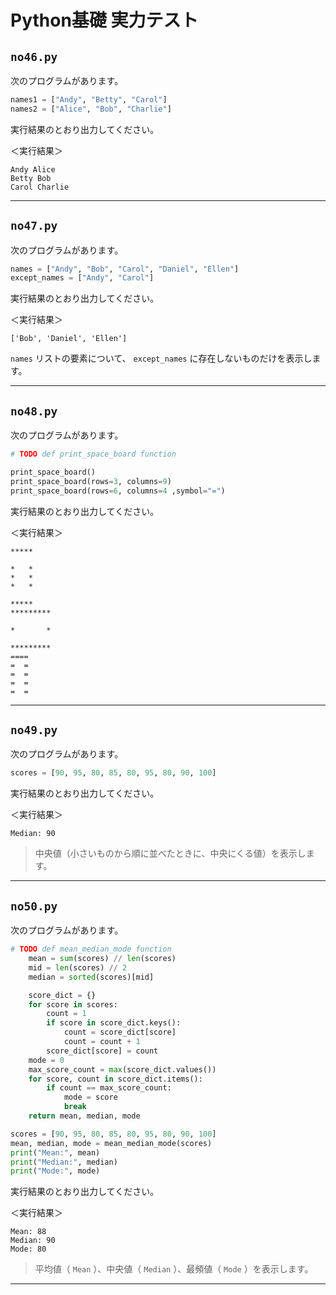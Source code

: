# Python基礎 実力テスト

## `no46.py`

次のプログラムがあります。

``` py
names1 = ["Andy", "Betty", "Carol"]
names2 = ["Alice", "Bob", "Charlie"]
```

実行結果のとおり出力してください。

＜実行結果＞

``` 
Andy Alice
Betty Bob
Carol Charlie
```

---

## `no47.py`

次のプログラムがあります。

``` py
names = ["Andy", "Bob", "Carol", "Daniel", "Ellen"]
except_names = ["Andy", "Carol"]
```

実行結果のとおり出力してください。

＜実行結果＞

``` 
['Bob', 'Daniel', 'Ellen'] 
```

`names` リストの要素について、 `except_names` に存在しないものだけを表示します。

---

## `no48.py`

次のプログラムがあります。

``` py
# TODO def print_space_board function

print_space_board()
print_space_board(rows=3, columns=9)
print_space_board(rows=6, columns=4 ,symbol="=")

```

実行結果のとおり出力してください。

＜実行結果＞

``` 
*****

*   *
*   *
*   *

*****
*********

*       *

*********
====
=  =
=  =
=  =
=  =
```

---

## `no49.py`

次のプログラムがあります。

``` py
scores = [90, 95, 80, 85, 80, 95, 80, 90, 100]
```

実行結果のとおり出力してください。

＜実行結果＞

``` 
Median: 90
```

> 中央値（小さいものから順に並べたときに、中央にくる値）を表示します。

---

## `no50.py`

次のプログラムがあります。

``` py
# TODO def mean_median_mode function
    mean = sum(scores) // len(scores)
    mid = len(scores) // 2
    median = sorted(scores)[mid]

    score_dict = {}
    for score in scores:
        count = 1
        if score in score_dict.keys():
            count = score_dict[score]
            count = count + 1
        score_dict[score] = count
    mode = 0
    max_score_count = max(score_dict.values())
    for score, count in score_dict.items():
        if count == max_score_count:
            mode = score
            break
    return mean, median, mode

scores = [90, 95, 80, 85, 80, 95, 80, 90, 100]
mean, median, mode = mean_median_mode(scores)
print("Mean:", mean)
print("Median:", median)
print("Mode:", mode)

```

実行結果のとおり出力してください。

＜実行結果＞

``` 
Mean: 88
Median: 90
Mode: 80
```

> 平均値（ `Mean` ）、中央値（ `Median` ）、最頻値（ `Mode` ）を表示します。

---
